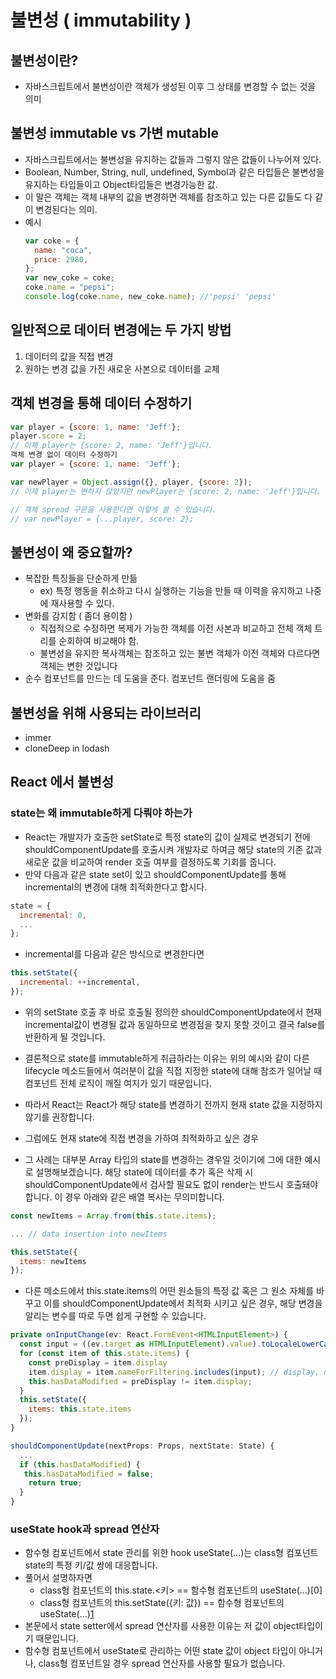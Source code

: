 # 불변성 ( immutability )

## 불변성이란?

- 자바스크립트에서 불변성이란 객체가 생성된 이후 그 상태를 변경할 수 없는 것을 의미

## 불변성 immutable vs 가변 mutable

- 자바스크립트에서는 불변성을 유지하는 값들과 그렇지 않은 값들이 나누어져 있다.
- Boolean, Number, String, null, undefined, Symbol과 같은 타입들은 불변성을 유지하는 타입들이고 Object타입들은 변경가능한 값.
- 이 말은 객체는 객체 내부의 값을 변경하면 객체를 참조하고 있는 다른 값들도 다 같이 변경된다는 의미.
- 예시
  ```js
  var coke = {
    name: "coca",
    price: 2980,
  };
  var new_coke = coke;
  coke.name = "pepsi";
  console.log(coke.name, new_coke.name); //'pepsi' 'pepsi'
  ```

## 일반적으로 데이터 변경에는 두 가지 방법

1. 데이터의 값을 직접 변경
2. 원하는 변경 값을 가진 새로운 사본으로 데이터를 교체

## 객체 변경을 통해 데이터 수정하기

```js
var player = {score: 1, name: 'Jeff'};
player.score = 2;
// 이제 player는 {score: 2, name: 'Jeff'}입니다.
객체 변경 없이 데이터 수정하기
var player = {score: 1, name: 'Jeff'};

var newPlayer = Object.assign({}, player, {score: 2});
// 이제 player는 변하지 않았지만 newPlayer는 {score: 2, name: 'Jeff'}입니다.

// 객체 spread 구문을 사용한다면 이렇게 쓸 수 있습니다.
// var newPlayer = {...player, score: 2};
```

## 불변성이 왜 중요할까?

- 복잡한 특징들을 단순하게 만듦
  - ex) 특정 행동을 취소하고 다시 실행하는 기능을 만들 때 이력을 유지하고 나중에 재사용할 수 있다.
- 변화를 감지함 ( 좀더 용이함 )
  - 직접적으로 수정하면 복제가 가능한 객체를 이전 사본과 비교하고 전체 객체 트리를 순회하여 비교해야 함.
  - 불변성을 유지한 복사객체는 참조하고 있는 불변 객체가 이전 객체와 다르다면 객체는 변한 것입니다
- 순수 컴포넌트를 만드는 데 도움을 준다. 컴포넌트 랜더링에 도움을 줌

## 불변성을 위해 사용되는 라이브러리

- immer
- cloneDeep in lodash

## React 에서 불변성

### state는 왜 immutable하게 다뤄야 하는가

- React는 개발자가 호출한 setState로 특정 state의 값이 실제로 변경되기 전에 shouldComponentUpdate를 호출시켜 개발자로 하여금 해당 state의 기존 값과 새로운 값을 비교하여 render 호출 여부를 결정하도록 기회를 줍니다.
- 만약 다음과 같은 state set이 있고 shouldComponentUpdate를 통해 incremental의 변경에 대해 최적화한다고 합시다.

```js
state = {
  incremental: 0,
  ...
};
```

- incremental를 다음과 같은 방식으로 변경한다면

```js
this.setState({
  incremental: ++incremental,
});
```

- 위의 setState 호출 후 바로 호출될 정의한 shouldComponentUpdate에서 현재 incremental값이 변경될 값과 동일하므로 변경점을 찾지 못할 것이고 결국 false를 반환하게 될 것입니다.

- 결론적으로 state를 immutable하게 취급하라는 이유는 위의 예시와 같이 다른 lifecycle 메소드들에서 여러분이 값을 직접 지정한 state에 대해 참조가 일어날 때 컴포넌트 전체 로직이 깨질 여지가 있기 때문입니다.
- 따라서 React는 React가 해당 state를 변경하기 전까지 현재 state 값을 지정하지 않기를 권장합니다.

- 그럼에도 현재 state에 직접 변경을 가하여 최적화하고 싶은 경우
- 그 사례는 대부분 Array 타입의 state를 변경하는 경우일 것이기에 그에 대한 예시로 설명해보겠습니다. 해당 state에 데이터를 추가 혹은 삭제 시 shouldComponentUpdate에서 검사할 필요도 없이 render는 반드시 호출돼야 합니다. 이 경우 아래와 같은 배열 복사는 무의미합니다.

```js
const newItems = Array.from(this.state.items);

... // data insertion into newItems

this.setState({
  items: newItems
});
```

- 다른 메소드에서 this.state.items의 어떤 원소들의 특정 값 혹은 그 원소 자체를 바꾸고 이를 shouldComponentUpdate에서 최적화 시키고 싶은 경우, 해당 변경을 알리는 변수를 따로 두면 쉽게 구현할 수 있습니다.

```js
private onInputChange(ev: React.FormEvent<HTMLInputElement>) {
  const input = ((ev.target as HTMLInputElement).value).toLocaleLowerCase();
  for (const item of this.state.items) {
    const preDisplay = item.display
    item.display = item.nameForFiltering.includes(input); // display, nameForFiltering은 각각 items[i]의 boolean, string property
    this.hasDataModified = preDisplay != item.display;
  }
  this.setState({
    items: this.state.items
  });
}

shouldComponentUpdate(nextProps: Props, nextState: State) {
  ...
  if (this.hasDataModified) {
   this.hasDataModified = false;
    return true;
  }
}
```

### useState hook과 spread 연산자

- 함수형 컴포넌트에서 state 관리를 위한 hook useState(...)는 class형 컴포넌트 state의 특정 키/값 쌍에 대응합니다.
- 풀어서 설명하자면
  - class형 컴포넌트의 this.state.<키> == 함수형 컴포넌트의 useState(...)[0]
  - class형 컴포넌트의 this.setState({키: 값}) == 함수형 컴포넌트의 useState(...)[1](값)
- 본문에서 state setter에서 spread 연산자를 사용한 이유는 저 값이 object타입이기 때문입니다.
- 함수형 컴포넌트에서 useState로 관리하는 어떤 state 값이 object 타입이 아니거나, class형 컴포넌트일 경우 spread 연산자를 사용할 필요가 없습니다.
